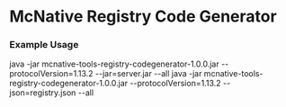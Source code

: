# McNative Registry Code Generator

### Example Usage
java -jar mcnative-tools-registry-codegenerator-1.0.0.jar --protocolVersion=1.13.2 --jar=server.jar --all
java -jar mcnative-tools-registry-codegenerator-1.0.0.jar --protocolVersion=1.13.2 --json=registry.json --all
